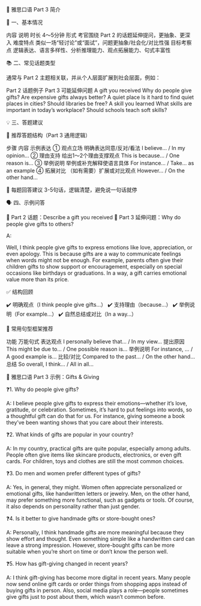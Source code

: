 🎤 雅思口语 Part 3 简介

📌 一、基本情况

内容	说明
时长	4～5分钟
形式	考官围绕 Part 2 的话题延伸提问，更抽象、更深入
难度特点	类似一场“轻讨论”或“面试”，问题更抽象/社会化/对比性强
目标考察点	逻辑表达、语言多样性、分析推理能力、观点拓展能力、句式丰富性

📚 二、常见话题类型

通常与 Part 2 主题相关联，并从个人层面扩展到社会层面，例如：

Part 2 话题例子	Part 3 可能延伸问题
A gift you received	Why do people give gifts?  Are expensive gifts always better?
A quiet place	Is it hard to find quiet places in cities?  Should libraries be free?
A skill you learned	What skills are important in today’s workplace?  Should schools teach soft skills?

💡 三、答题建议

🧱 推荐答题结构（Part 3 通用逻辑）

步骤	内容	示例表达
① 观点立场	明确表达同意/反对/看法	I believe… / In my opinion…
② 理由支持	给出1～2个理由支撑观点	This is because… / One reason is…
③ 举例说明	举例或补充解释使语言具体	For instance… / Take… as an example
④ 拓展对比	（如有需要）扩展或对比观点	However… / On the other hand…

📌 每题回答建议 3-5句话，逻辑清楚，避免说一句话就停

🗣️ 四、示例问答

🎴 Part 2 话题：Describe a gift you received
🎤 Part 3 延伸问题：Why do people give gifts to others?

A:

Well, I think people give gifts to express emotions like love, appreciation, or even apology.
This is because gifts are a way to communicate feelings when words might not be enough.
For example, parents often give their children gifts to show support or encouragement, especially on special occasions like birthdays or graduations.
In a way, a gift carries emotional value more than its price.

✅ 结构回顾

✔️ 明确观点（I think people give gifts…）
✔️ 支持理由（because…）
✔️ 举例说明（For example…）
✔️ 自然总结或对比（In a way…）

📎 常用句型框架推荐

功能	万能句式
表达观点	I personally believe that… / In my view…
提出原因	This might be due to… / One possible reason is…
举例说明	For instance, … / A good example is…
比较/对比	Compared to the past… / On the other hand…
总结	So overall, I think… / All in all…




🎤 雅思口语 Part 3 示例：Gifts & Giving

❓1. Why do people give gifts?

A:
I believe people give gifts to express their emotions—whether it’s love, gratitude, or celebration.
Sometimes, it’s hard to put feelings into words, so a thoughtful gift can do that for us.
For instance, giving someone a book they’ve been wanting shows that you care about their interests.

❓2. What kinds of gifts are popular in your country?

A:
In my country, practical gifts are quite popular, especially among adults.
People often give items like skincare products, electronics, or even gift cards.
For children, toys and clothes are still the most common choices.

❓3. Do men and women prefer different types of gifts?

A:
Yes, in general, they might. Women often appreciate personalized or emotional gifts, like handwritten letters or jewelry.
Men, on the other hand, may prefer something more functional, such as gadgets or tools.
Of course, it also depends on personality rather than just gender.

❓4. Is it better to give handmade gifts or store-bought ones?

A:
Personally, I think handmade gifts are more meaningful because they show effort and thought.
Even something simple like a handwritten card can leave a strong impression.
However, store-bought gifts can be more suitable when you’re short on time or don’t know the person well.

❓5. How has gift-giving changed in recent years?

A:
I think gift-giving has become more digital in recent years.
Many people now send online gift cards or order things from shopping apps instead of buying gifts in person.
Also, social media plays a role—people sometimes give gifts just to post about them, which wasn’t common before.
